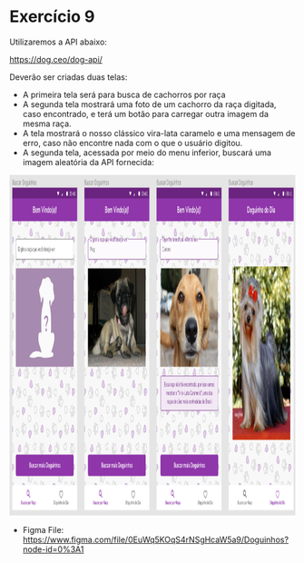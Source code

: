 # Exercício 9

Utilizaremos a API abaixo:

https://dog.ceo/dog-api/


Deverão ser criadas duas telas:

- A primeira tela será para busca de cachorros por raça
- A segunda tela mostrará uma foto de um cachorro da raça digitada, caso encontrado, e terá um botão para carregar outra imagem da mesma raça.
- A tela mostrará o nosso clássico vira-lata caramelo e uma mensagem de erro, caso não encontre nada com o que o usuário digitou.
- A segunda tela, acessada por meio do menu inferior, buscará uma imagem aleatória da API fornecida:

<img src="telas-app.png"  width="650" height="600">

- Figma File: https://www.figma.com/file/0EuWq5KOqS4rNSgHcaW5a9/Doguinhos?node-id=0%3A1
